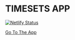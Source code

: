 # TIMESETS APP

[![Netlify Status](https://api.netlify.com/api/v1/badges/cef9dd76-16b4-4549-b942-417b4e39d02e/deploy-status)](https://app.netlify.com/sites/timesets/deploys)

[Go To The App](timesets.netlify.app)

